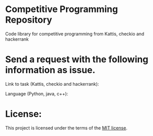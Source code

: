# Competitive Programming Repository
Code library for competitive programming from Kattis, checkio and hackerrank




# Send a request with the following information as issue.
Link to task (Kattis, checkio and hackerrank):

Language (Python, java, c++):





# License:

This project is licensed under the terms of the [MIT license](LICENSE).
